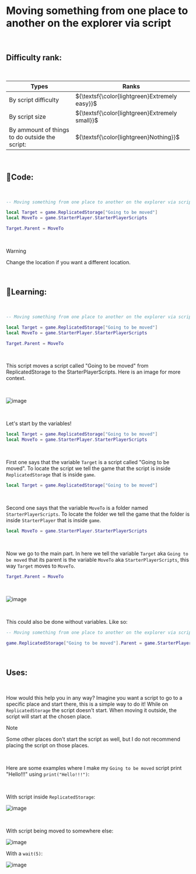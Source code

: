 # Moving something from one place to another on the explorer via script

<br>

## Difficulty rank:

<br>

| Types | Ranks |
| -- | -- |
| By script difficulty | ${\textsf{\color{lightgreen}Extremely easy}}$
| By script size | ${\textsf{\color{lightgreen}Extremely small}}$ |
| By ammount of things to do outside the script: | ${\textsf{\color{lightgreen}Nothing}}$

<br>

## 📜Code:

<br>

``` lua
-- Moving something from one place to another on the explorer via script

local Target = game.ReplicatedStorage["Going to be moved"]
local MoveTo = game.StarterPlayer.StarterPlayerScripts

Target.Parent = MoveTo
```

<br>

> [!WARNING]
> Change the location if you want a different location.

<br>

## 📖Learning:

<br>

``` lua
-- Moving something from one place to another on the explorer via script

local Target = game.ReplicatedStorage["Going to be moved"]
local MoveTo = game.StarterPlayer.StarterPlayerScripts

Target.Parent = MoveTo
```

<br>

This script moves a script called "Going to be moved" from ReplicatedStorage to the StarterPlayerScripts. Here is an image for more context.

<br>

![image](https://github.com/AutGui/Lua-Codes/assets/148866391/e30c99be-2c2e-4d51-9b4c-5974df406ce2)

<br>

Let's start by the variables!

``` lua
local Target = game.ReplicatedStorage["Going to be moved"]
local MoveTo = game.StarterPlayer.StarterPlayerScripts
```

<br>

First one says that the variable `Target` is a script called "Going to be moved". To locate the script we tell the game that the script is inside `ReplicatedStorage` that is inside `game`.
``` lua
local Target = game.ReplicatedStorage["Going to be moved"]
```

<br>

Second one says that the variable `MoveTo` is a folder named `StarterPlayerScripts`. To locate the folder we tell the game that the folder is inside `StarterPlayer` that is inside `game`.
``` lua
local MoveTo = game.StarterPlayer.StarterPlayerScripts
```

<br>

Now we go to the main part. In here we tell the variable `Target` aka `Going to be moved` that its parent is the variable `MoveTo` aka `StarterPlayerScripts`, this way `Target` moves to `MoveTo`.
``` lua
Target.Parent = MoveTo
```

<br>

![image](https://github.com/AutGui/Lua-Codes/assets/148866391/638705cb-e512-4263-9338-b488a3a3026c)

<br>

This could also be done without variables. Like so:

``` lua
-- Moving something from one place to another on the explorer via script

game.ReplicatedStorage["Going to be moved"].Parent = game.StarterPlayer.StarterPlayerScripts
```

<br>

## Uses:

<br>

How would this help you in any way? Imagine you want a script to go to a specific place and start there, this is a simple way to do it! While on `ReplicatedStorage` the script doesn't start. When moving it outside, the script will start at the chosen place.
> [!NOTE]
> Some other places don't start the script as well, but I do not recommend placing the script on those places.

<br>

Here are some examples where I make my `Going to be moved` script print "Hello!!!" using `print("Hello!!!")`:

<br>

With script inside `ReplicatedStorage`:

![image](https://github.com/AutGui/Lua-Codes/assets/148866391/7f439595-9e0b-40ff-afe0-ed3dd5f9ec0d)

<br>

With script being moved to somewhere else:

![image](https://github.com/AutGui/Lua-Codes/assets/148866391/c7744072-ef19-4508-bc5e-a45f3af31be4)

With a `wait(5)`:

![image](https://github.com/AutGui/Lua-Codes/assets/148866391/7bcb3434-7a01-4962-8cce-0cbbe2f98cf2)

